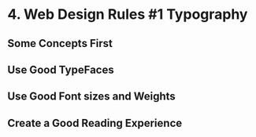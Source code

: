 # 4. Web Design Rules \#1 Typography

## Some Concepts First

## Use Good TypeFaces

## Use Good Font sizes and Weights

## Create a Good Reading Experience

